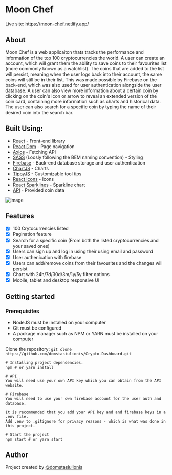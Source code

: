 # Moon Chef
Live site: https://moon-chef.netlify.app/

## About
Moon Chef is a web applicaiton thats tracks the performance and information of the top 100 cryptocurrencies the world. A user can create an account, which will grant them the ability to save coins to their favourites list (more commonly known as a watchlist). The coins that are added to the list will persist, meaning when the user logs back into their account, the same coins will still be in their list. This was made possible by Firebase on the back-end, which was also used for user authentication alongside the user database. A user can also view more information about a certain coin by clicking on the coin's icon or arrow to reveal an extended version of the coin card, containing more information such as charts and historical data. The user can also search for a specific coin by typing the name of their desired coin into the search bar. 

## Built Using:
* [React](https://reactjs.org/) - Front-end library
* [React Dom](https://reactjs.org/docs/react-dom.html) - Page navigation
* [Axios](https://www.npmjs.com/package/axios) - Fetching API
* [SASS](https://sass-lang.com/) (Loosly following the BEM naming convention) - Styling
* [Firebase](https://firebase.google.com/) - Back-end database storage and user authentication
* [ChartJS](https://www.chartjs.org/) - Charts
* [TippyJS](https://atomiks.github.io/tippyjs/) - Customizable tool tips
* [React Icons](https://react-icons.github.io/react-icons/) - Icons
* [React Sparklines](https://www.npmjs.com/package/react-sparklines) - Sparkline chart
* [API](https://rapidapi.com/Coinranking/api/coinranking1/) - Provided coin data

![image](https://user-images.githubusercontent.com/44949034/199572543-e9922436-1cc8-415f-96fd-ea20256d02dc.png)

## Features
- [x] 100 Crytocurrencies listed
- [x] Pagination feature
- [x] Search for a specific coin (From both the listed cryptocurrencies and your saved ones)
- [x] Users can sign up and log in using their using email and password
- [x] User authenication with firebase
- [x] Users can add/remove coins from their favourites and the changes will persist
- [x] Chart with 24h/7d/30d/3m/1y/5y filter options
- [x] Mobile, tablet and desktop responsive UI

## Getting started
### Prerequisites
* NodeJS must be installed on your computer
* Git must be configured
* A package manager such as NPM or YARN must be installed on your computer

Clone the repository:
```git clone https://github.com/domstasiulionis/Crypto-Dashboard.git```

```
# Installing project dependencies.
npm # or yarn install

# API
You will need use your own API key which you can obtain from the API website.

# Firebase
You will need to use your own firebase account for the user auth and database.

It is recommended that you add your API key and and firebase keys in a .env file.
Add .env to .gitignore for privacy reasons - which is what was done in this project.

# Start the project
npm start # or yarn start
```
## Author
Project created by [@domstasiulionis](https://github.com/domstasiulionis)

